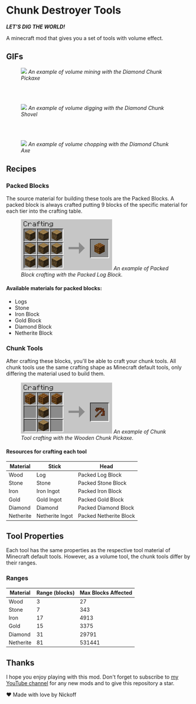 # Chunk Destroyer Tools

**_LET'S DIG THE WORLD!_**

A minecraft mod that gives you a set of tools with volume effect.

## GIFs

<figure>
    <img src="screenshots/pickaxe.gif">
      <em>An example of volume mining with the Diamond Chunk Pickaxe</em>
</figure>

<br>
<br>

<figure>
    <img src="screenshots/shovel.gif">
    <em>An example of volume digging with the Diamond Chunk Shovel</em>
</figure>

<br>
<br>

<figure>
    <img src="screenshots/axe.gif">
    <em>An example of volume chopping with the Diamond Chunk Axe</em>
</figure>

## Recipes

### Packed Blocks

The source material for building these tools are the Packed Blocks. A packed block is always crafted putting 9 blocks of the specific material for each tier into the crafting table.

<figure>
    <img src="screenshots/packed_crafting.PNG">
    <em>An example of Packed Block crafting with the Packed Log Block.</em>
</figure>

#### Available materials for packed blocks:

- Logs
- Stone
- Iron Block
- Gold Block
- Diamond Block
- Netherite Block

### Chunk Tools

After crafting these blocks, you'll be able to craft your chunk tools. All chunk tools use the same crafting shape as Minecraft default tools, only differing the material used to build them. 

<figure>
    <img src="screenshots/pickaxe_crafting.PNG">
    <em>An example of Chunk Tool crafting with the Wooden Chunk Pickaxe.</em>
</figure>

#### Resources for crafting each tool

| Material | Stick | Head |
| ---- | ----- | ---- |
| Wood | Log | Packed Log Block |
| Stone | Stone | Packed Stone Block |
| Iron | Iron Ingot | Packed Iron Block |
| Gold | Gold Ingot | Packed Gold Block |
| Diamond | Diamond | Packed Diamond Block |
| Netherite | Netherite Ingot | Packed Netherite Block | 
      
## Tool Properties

Each tool has the same properties as the respective tool material of Minecraft default tools. However, as a volume tool, the chunk tools differ by their ranges.

### Ranges

| Material | Range (blocks) | Max Blocks Affected |
| -------- | -------------- | ------------------- |
| Wood | 3 | 27 |
| Stone | 7 | 343 |
| Iron | 17 | 4913 |
| Gold | 15 | 3375 |
| Diamond | 31 | 29791 |
| Netherite| 81 | 531441 |

## Thanks

I hope you enjoy playing with this mod. Don't forget to subscribe to [my YouTube channel](https://www.youtube.com/c/Acreditesequisernickoff/videos) for any new mods and to give this repository a star.


❤️ Made with love by Nickoff
